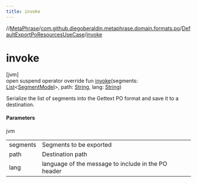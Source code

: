 ```yaml
---
title: invoke
---
```

//[MetaPhrase](../../../index.html)/[com.github.diegoberaldin.metaphrase.domain.formats.po](../index.html)/[DefaultExportPoResourcesUseCase](index.html)/[invoke](invoke.html)



# invoke



[jvm]\
open suspend operator override fun [invoke](invoke.html)(segments: [List](https://kotlinlang.org/api/latest/jvm/stdlib/kotlin.collections/-list/index.html)&lt;[SegmentModel](../../com.github.diegoberaldin.metaphrase.domain.project.data/-segment-model/index.html)&gt;, path: [String](https://kotlinlang.org/api/latest/jvm/stdlib/kotlin/-string/index.html), lang: [String](https://kotlinlang.org/api/latest/jvm/stdlib/kotlin/-string/index.html))



Serialize the list of segments into the Gettext PO format and save it to a destination.



#### Parameters


jvm

| | |
|---|---|
| segments | Segments to be exported |
| path | Destination path |
| lang | language of the message to include in the PO header |




